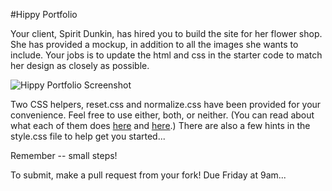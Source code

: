 #Hippy Portfolio

Your client, Spirit Dunkin, has hired you to build the site for her flower shop. She has provided a mockup, in addition to all the images she wants to include. Your jobs is to update the html and css in the starter code to match her design as closely as possible.

![Hippy Portfolio Screenshot](screenshot.jpg)

Two CSS helpers, reset.css and normalize.css have been provided for your convenience. Feel free to use either, both, or neither. (You can read about what each of them does [here](http://meyerweb.com/eric/tools/css/reset/) and [here](https://github.com/necolas/normalize.css).) There are also a few hints in the style.css file to help get you started...

Remember -- small steps!

To submit, make a pull request from your fork! Due Friday at 9am...
